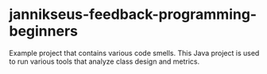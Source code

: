 # jannikseus-feedback-programming-beginners
Example project that contains various code smells. This Java project is used to run various tools that analyze class design and metrics.
